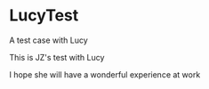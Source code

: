 # LucyTest
A test case with Lucy

This is JZ's test with Lucy

I hope she will have a wonderful experience at work
